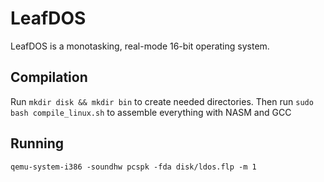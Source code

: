 # LeafDOS
LeafDOS is a monotasking, real-mode 16-bit operating system.

## Compilation
Run ``mkdir disk && mkdir bin`` to create needed directories.
Then run ``sudo bash compile_linux.sh`` to assemble everything with NASM and GCC

## Running
``qemu-system-i386 -soundhw pcspk -fda disk/ldos.flp -m 1``
